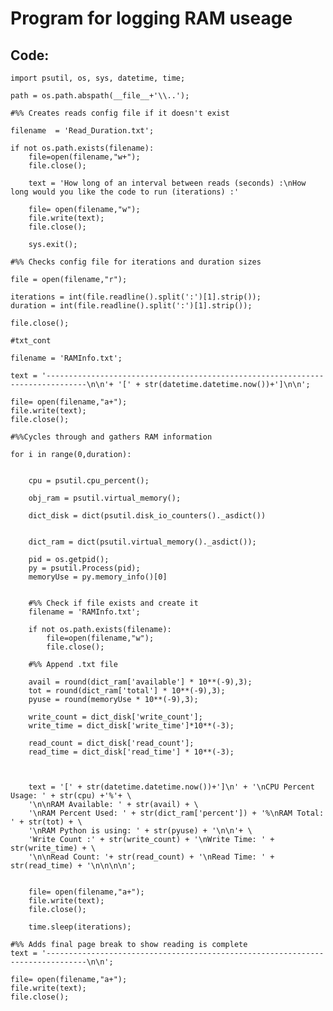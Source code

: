 # Program for logging RAM useage

## Code:

    import psutil, os, sys, datetime, time;

    path = os.path.abspath(__file__+'\\..');

    #%% Creates reads config file if it doesn't exist

    filename  = 'Read_Duration.txt';

    if not os.path.exists(filename):
        file=open(filename,"w+");
        file.close();
        
        text = 'How long of an interval between reads (seconds) :\nHow long would you like the code to run (iterations) :'
        
        file= open(filename,"w");
        file.write(text);
        file.close();
        
        sys.exit();
        
    #%% Checks config file for iterations and duration sizes

    file = open(filename,"r");

    iterations = int(file.readline().split(':')[1].strip());
    duration = int(file.readline().split(':')[1].strip());

    file.close();

    #txt_cont

    filename = 'RAMInfo.txt';

    text = '-------------------------------------------------------------------------------\n\n'+ '[' + str(datetime.datetime.now())+']\n\n';

    file= open(filename,"a+");
    file.write(text);
    file.close();

    #%%Cycles through and gathers RAM information

    for i in range(0,duration):

        
        cpu = psutil.cpu_percent();
        
        obj_ram = psutil.virtual_memory();
        
        dict_disk = dict(psutil.disk_io_counters()._asdict())
        
        
        dict_ram = dict(psutil.virtual_memory()._asdict());
        
        pid = os.getpid();
        py = psutil.Process(pid);
        memoryUse = py.memory_info()[0]
        
        
        #%% Check if file exists and create it
        filename = 'RAMInfo.txt';
        
        if not os.path.exists(filename):
            file=open(filename,"w");
            file.close();
        
        #%% Append .txt file
        
        avail = round(dict_ram['available'] * 10**(-9),3);
        tot = round(dict_ram['total'] * 10**(-9),3);
        pyuse = round(memoryUse * 10**(-9),3);
        
        write_count = dict_disk['write_count'];
        write_time = dict_disk['write_time']*10**(-3);
        
        read_count = dict_disk['read_count'];
        read_time = dict_disk['read_time'] * 10**(-3);
        
        
        
        text = '[' + str(datetime.datetime.now())+']\n' + '\nCPU Percent Usage: ' + str(cpu) +'%'+ \
        '\n\nRAM Available: ' + str(avail) + \
        '\nRAM Percent Used: ' + str(dict_ram['percent']) + '%\nRAM Total: ' + str(tot) + \
        '\nRAM Python is using: ' + str(pyuse) + '\n\n'+ \
        'Write Count :' + str(write_count) + '\nWrite Time: ' + str(write_time) + \
        '\n\nRead Count: '+ str(read_count) + '\nRead Time: ' + str(read_time) + '\n\n\n\n';
        
        
        file= open(filename,"a+");
        file.write(text);
        file.close();
        
        time.sleep(iterations);
       
    #%% Adds final page break to show reading is complete
    text = '-------------------------------------------------------------------------------\n\n';

    file= open(filename,"a+");
    file.write(text);
    file.close();

